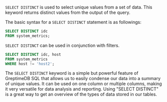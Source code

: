 `SELECT DISTINCT` is used to select unique values from a set of data. This keyword returns distinct values
from the output of the query.

The basic syntax for a `SELECT DISTINCT` statement is as followings:

```sql
SELECT DISTINCT idc
FROM system_metrics;
```

`SELECT DISTINCT` can be used in conjunction with filters.
```sql
SELECT DISTINCT idc, host
FROM system_metrics
WHERE host != 'host2';
```

The `SELECT DISTINCT` keyword is a simple but powerful feature of GreptimeDB SQL that allows us to easily condense
our data into a summary of unique values. It can be used on one column or multiple columns, making it very versatile
for data analysis and reporting. Using "SELECT DISTINCT" is a great way to get an overview of the types of data
stored in our tables.

